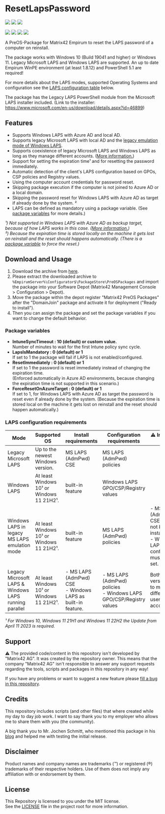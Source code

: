 # ResetLapsPassword

<!-- Name des Repositories muss immer klein geschrieben werden. -->
<a href="https://github.com/htcfreek/preos-resetlapspassword/releases"><img src="https://img.shields.io/github/release/htcfreek/preos-resetlapspassword?label=stable+release"/></a> <a href="https://github.com/htcfreek/preos-resetlapspassword/releases/latest"><img src="https://img.shields.io/github/release/htcfreek/preos-resetlapspassword?include_prereleases&label=latest+release"/></a> <a href="LICENSE.md"><img src="https://img.shields.io/github/license/htcfreek/preos-resetlapspassword" /></a>

<a href="https://github.com/htcfreek/preos-resetlapspassword/releases"><img src="https://img.shields.io/github/downloads/htcfreek/preos-resetlapspassword/total?label=Downloads"/></a> <a href="https://github.com/htcfreek/preos-resetlapspassword/stargazers"><img src="https://img.shields.io/github/stars/htcfreek/preos-resetlapspassword" /></a> <a href="https://github.com/htcfreek/preos-resetlapspassword/watchers"><img src="https://img.shields.io/github/watchers/htcfreek/preos-resetlapspassword" /></a> <a href="https://github.com/htcfreek/preos-resetlapspassword/network/members"><img src="https://img.shields.io/github/forks/htcfreek/preos-resetlapspassword" /></a>

A PreOS-Package for Matrix42 Empirum to reset the LAPS password of a computer on reinstall.

The package works with Windows 10 (Build 19041 and higher) or Windows 11. Legacy Microsoft LAPS and Windows LAPS are supported. An up to date Empirum WinPE environment (at least 1.8.12) and PowerShell 5.1 are required!

For more details about the LAPS modes, supported Operating Systems and configuration see the [LAPS configuration table](#LAPS-configuration-requirements) below.

The package has the Legacy LAPS PowerShell module from the Microsoft LAPS installer included. (Link to the installer: <https://www.microsoft.com/en-us/download/details.aspx?id=46899>)

## Features

- Supports Windows LAPS with Azure AD and local AD.
- Supports legacy Microsoft LAPS with local AD and the [legacy emulation mode of Windows LAPS](https://learn.microsoft.com/windows-server/identity/laps/laps-scenarios-legacy).
- Supports coexistence of legacy Microsoft LAPS and Windows LAPS as long as they manage different accounts. ([More information.](https://github.com/MicrosoftDocs/windowsserverdocs/issues/6961#issuecomment-1382908222))
- Support for setting the expiration time¹ and for resetting the password immediately.
- Automatic detection of the client's LAPS configuration based on GPOs, CSP policies and Registry values.
- Using the computer account credentials for password reset.
- Skipping package execution if the computer is not joined to Azure AD or a local domain.
- Skipping the password reset for Windows LAPS with Azure AD as target if already done by the system. ²
- LAPS can be defined as mandatory using a package variable. (See [package variables](#package-variables) for more details.)

_¹) Not supported in Windows LAPS with Azure AD as backup target, because of how LAPS works in this case. ([More information.](https://learn.microsoft.com/windows-server/identity/laps/laps-scenarios-azure-active-directory#rotate-the-password))_<br />
_²) Because the expiration time is stored locally on the machine it gets lost on reinstall and the reset should happens automatically. (There is a [package variable](#package-variables) to force the reset.)_

## Download and Usage

1. Download the archive from [here](http://github.com/htcfreek/PreOS-ResetLapsPassword/releases).
2. Please extract the downloaded archive to `%EmpirumServer%\Configurator$\PackageStore\PreOSPackages` and import the package into your Software Depot (Matrix42 Management Console > Configuration > Depot).
3. Move the package within the depot register "Matrix42 PreOS Packages" after the "DomainJoin" package and activate it for deployment ("Ready to install").
4. Then you can assign the package and set the package variables if you want to change the default behavior.

### Package variables

- **IntuneSyncTimeout : 10 (default) or custom value.**
    <br />Number of minutes to wait for the first Intune policy sync cycle.
- **LapsIsMandatory : 0 (default) or 1**
    <br />If set to 1 the package will fail if LAPS is not enabled/configured.
- **ResetImmediately : 0 (default) or 1**
    <br />If set to 1 the password is reset immediately instead of changing the expiration time.
    <br />(Enforced automatically in Azure AD environments, because changing the expiration time is not supported in this scenario.)
- **ForceResetOnAzureTarget : 0 (default) or 1**
    <br />If set to 1, for Windows LAPS with Azure AD as target the password is reset even if already done by the system. (Because the expiration time is stored local on the machine it gets lost on reinstall and the reset should happen automatically.)

### LAPS configuration requirements

Mode | Supported OS | Install requirements | Configuration requirements | ⚠ Important ⚠
------------ | ------------- | ------------- | ------------- | -------------
Legacy Microsoft LAPS | Up to the newest Windows version. | MS LAPS (AdmPwd) CSE | MS LAPS (AdmPwd) policies |
Windows LAPS | At least Windows 10&sup1; or Windows 11 21H2&sup1;. | built-in feature | Windows LAPS GPO/CSP/Registry values |
Windows LAPS in legacy MS LAPS emulation mode | At least Windows 10&sup1; or Windows 11 21H2&sup1;. | built-in feature | MS LAPS (AdmPwd) policies | - MS LAPS (AdmPwd) CSE must not be installed.<br />- Windows LAPS configuration must not be set.
Legacy Microsoft LAPS & Windows LAPS running parallel | At least Windows 10&sup1; or Windows 11 21H2&sup1;. | - MS LAPS (AdmPwd) CSE<br />- Windows LAPS as built-in feature. | - MS LAPS (AdmPwd) policies<br />- Windows LAPS GPO/CSP/Registry values | Both LAPS version have to manage different user accounts.

_&sup1; For Windows 10, Windows 11 21H1 and Windows 11 22H2 the Update from April 11 2023 is required._

## Support

⚠ The provided code/content in this repository isn't developed by "Matrix42 AG". It was created by the repository owner. This means that the company "Matrix42 AG" isn't responsible to answer any support requests regarding the tools, scripts and packages in this repository in any way!

If you have any problems or want to suggest a new feature please [fill a bug in this repository](https://github.com/htcfreek/PreOS-ResetLapsPassword/issues/new).

## Credits

This repository includes scripts (and other files) that where created while my day to day job work. I want to say thank you to my employer who allows me to share them with you (the community).

A big thank you to Mr. Jochen Schmitt, who mentioned this package in his [blog](https://www.wpm-blog.de/) and helped me with testing the initial release.

## Disclaimer

Product names and company names are trademarks (™) or registered (®) trademarks of their respective holders. Use of them does not imply any affiliation with or endorsement by them.

## License

This Repository is licensed to you under the MIT license.<br />
See the [LICENSE](LICENSE.md) file in the project root for more information.
